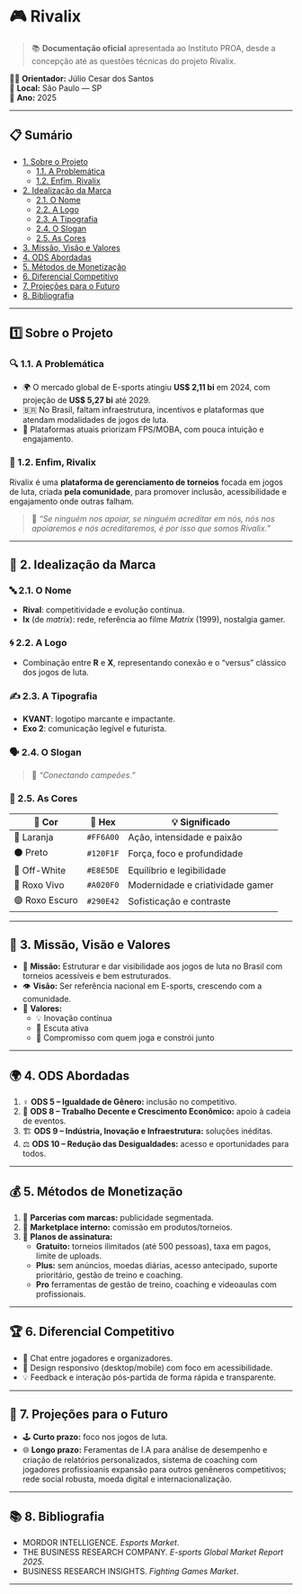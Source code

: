 # 🎮 Rivalix

> 📚 **Documentação oficial** apresentada ao Instituto PROA, desde a concepção até as questões técnicas do projeto Rivalix.

👨‍🏫 **Orientador:** Júlio Cesar dos Santos  
📍 **Local:** São Paulo — SP  
📅 **Ano:** 2025  

---

## 📋 Sumário

- [1. Sobre o Projeto](#1️⃣-sobre-o-projeto)
  - [1.1. A Problemática](#🔍-11-a-problemática)
  - [1.2. Enfim, Rivalix](#🚀-12-enfim-rivalix)
- [2. Idealização da Marca](#🎨-2-idealização-da-marca)
  - [2.1. O Nome](#🔤-21-o-nome)
  - [2.2. A Logo](#🌀-22-a-logo)
  - [2.3. A Tipografia](#✍️-23-a-tipografia)
  - [2.4. O Slogan](#🗣️-24-o-slogan)
  - [2.5. As Cores](#🌈-25-as-cores)
- [3. Missão, Visão e Valores](#🧭-3-missão-visão-e-valores)
- [4. ODS Abordadas](#🌍-4-ods-abordadas)
- [5. Métodos de Monetização](#💰-5-métodos-de-monetização)
- [6. Diferencial Competitivo](#🏆-6-diferencial-competitivo)
- [7. Projeções para o Futuro](#🔮-7-projeções-para-o-futuro)
- [8. Bibliografia](#📚-8-bibliografia)

---

## 1️⃣ Sobre o Projeto

### 🔍 1.1. A Problemática

- 🌍 O mercado global de E-sports atingiu **US$ 2,11 bi** em 2024, com projeção de **US$ 5,27 bi** até 2029.  
- 🇧🇷 No Brasil, faltam infraestrutura, incentivos e plataformas que atendam modalidades de jogos de luta.  
- 🧩 Plataformas atuais priorizam FPS/MOBA, com pouca intuição e engajamento.

### 🚀 1.2. Enfim, Rivalix

Rivalix é uma **plataforma de gerenciamento de torneios** focada em jogos de luta, criada **pela comunidade**, para promover inclusão, acessibilidade e engajamento onde outras falham.

> 💬 *“Se ninguém nos apoiar, se ninguém acreditar em nós, nós nos apoiaremos e nós acreditaremos, é por isso que somos Rivalix.”*

---

## 🎨 2. Idealização da Marca

### 🔤 2.1. O Nome

- **Rival**: competitividade e evolução contínua.  
- **Ix** (de *matrix*): rede, referência ao filme *Matrix* (1999), nostalgia gamer.

### 🌀 2.2. A Logo

- Combinação entre **R** e **X**, representando conexão e o “versus” clássico dos jogos de luta.

### ✍️ 2.3. A Tipografia

- **KVANT**: logotipo marcante e impactante.  
- **Exo 2**: comunicação legível e futurista.

### 🗣️ 2.4. O Slogan

> 🎯 *“Conectando campeões.”*

### 🌈 2.5. As Cores

| 🎨 Cor         | 🔢 Hex       | 💡 Significado                                 |
| ------------- | ------------ | --------------------------------------------- |
| 🧡 Laranja     | `#FF6A00`    | Ação, intensidade e paixão                    |
| ⚫ Preto        | `#120F1F`    | Força, foco e profundidade                    |
| 🤍 Off-White    | `#E8E5DE`    | Equilíbrio e legibilidade                     |
| 💜 Roxo Vivo    | `#A020F0`    | Modernidade e criatividade gamer             |
| 🟣 Roxo Escuro  | `#290E42`    | Sofisticação e contraste                      |

---

## 🧭 3. Missão, Visão e Valores

- 🎯 **Missão:** Estruturar e dar visibilidade aos jogos de luta no Brasil com torneios acessíveis e bem estruturados.  
- 👁️ **Visão:** Ser referência nacional em E-sports, crescendo com a comunidade.  
- 🧩 **Valores:**  
  - 💡 Inovação contínua  
  - 🧏 Escuta ativa  
  - 🤝 Compromisso com quem joga e constrói junto  

---

## 🌍 4. ODS Abordadas

1. ♀️ **ODS 5 – Igualdade de Gênero:** inclusão no competitivo.  
2. 💼 **ODS 8 – Trabalho Decente e Crescimento Econômico:** apoio à cadeia de eventos.  
3. 🏗️ **ODS 9 – Indústria, Inovação e Infraestrutura:** soluções inéditas.  
4. ⚖️ **ODS 10 – Redução das Desigualdades:** acesso e oportunidades para todos.

---

## 💰 5. Métodos de Monetização

1. 🤝 **Parcerias com marcas:** publicidade segmentada.  
2. 🛒 **Marketplace interno:** comissão em produtos/torneios.  
3. 🧾 **Planos de assinatura:**  
   - **Gratuito:** torneios ilimitados (até 500 pessoas), taxa em pagos, limite de uploads.
   - **Plus:** sem anúncios, moedas diárias, acesso antecipado, suporte prioritário, gestão de treino e coaching.
   - **Pro** ferramentas de gestão de treino, coaching e videoaulas com profissionais.
---

## 🏆 6. Diferencial Competitivo

- 💬 Chat entre jogadores e organizadores.  
- 📱 Design responsivo (desktop/mobile) com foco em acessibilidade.  
- 💡 Feedback e interação pós-partida de forma rápida e transparente.

---

## 🔮 7. Projeções para o Futuro

- 🕹️ **Curto prazo:** foco nos jogos de luta.  
- 🌐 **Longo prazo:** Feramentas de I.A para análise de desempenho e criação de relatórios personalizados, sistema de coaching com jogadores profissioanis expansão para outros genêneros competitivos; rede social robusta, moeda digital e internacionalização.

---

## 📚 8. Bibliografia

- MORDOR INTELLIGENCE. *Esports Market*.  
- THE BUSINESS RESEARCH COMPANY. *E-sports Global Market Report 2025*.  
- BUSINESS RESEARCH INSIGHTS. *Fighting Games Market*.

---
